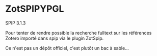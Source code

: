 # ZotSPIPYPGL

SPIP 3.1.3

Pour tenter de rendre possible la recherche fulltext sur les références Zotero importé dans spip via le plugin ZotSpip.

Ce n'est pas un dépôt officiel, c'est plutôt un bac à sable...

